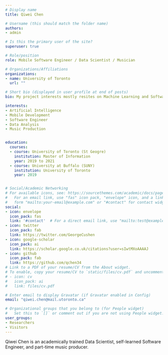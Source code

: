 ```yaml
---
# Display name
title: Qiwei Chen

# Username (this should match the folder name)
authors:
- admin

# Is this the primary user of the site?
superuser: true

# Role/position
role: Mobile Software Engineer / Data Scientist / Musician

# Organizations/Affiliations
organizations:
- name: University of Toronto
  url: ""

# Short bio (displayed in user profile at end of posts)
bio: My project interests mostly resites on Machine Learning and Software development, in my free time, I also like to play guitar, create and produce MIDI beats.

interests:
- Artificial Intelligence
- Mobile Development
- Software Engineer
- Data Analysis
- Music Production


education:
  courses:
  - course: University of Toronto (St Geogre)
    institution: Master of Information
    year: 2019 to 2021
  - course: University at Buffalo (SUNY)
    institution: University of Toronto
    year: 2019


# Social/Academic Networking
# For available icons, see: https://sourcethemes.com/academic/docs/page-builder/#icons
#   For an email link, use "fas" icon pack, "envelope" icon, and a link in the
#   form "mailto:your-email@example.com" or "#contact" for contact widget.
social:
- icon: envelope
  icon_pack: fas
  link: '#contact'  # For a direct email link, use "mailto:test@example.org".
- icon: twitter
  icon_pack: fab
  link: https://twitter.com/GeorgeCushen
- icon: google-scholar
  icon_pack: ai
  link: https://scholar.google.co.uk/citations?user=sIwtMXoAAAAJ
- icon: github
  icon_pack: fab
  link: https://github.com/qchen34
# Link to a PDF of your resume/CV from the About widget.
# To enable, copy your resume/CV to `static/files/cv.pdf` and uncomment the lines below.
# - icon: cv
#   icon_pack: ai
#   link: files/cv.pdf

# Enter email to display Gravatar (if Gravatar enabled in Config)
email: "qiwei.chen@mail.utoronto.ca"

# Organizational groups that you belong to (for People widget)
#   Set this to `[]` or comment out if you are not using People widget.
user_groups:
- Researchers
- Visitors
---
```


Qiwei Chen is an academically trained Data Scientist, self-learned Software Engineer, and part-time music producer. 

